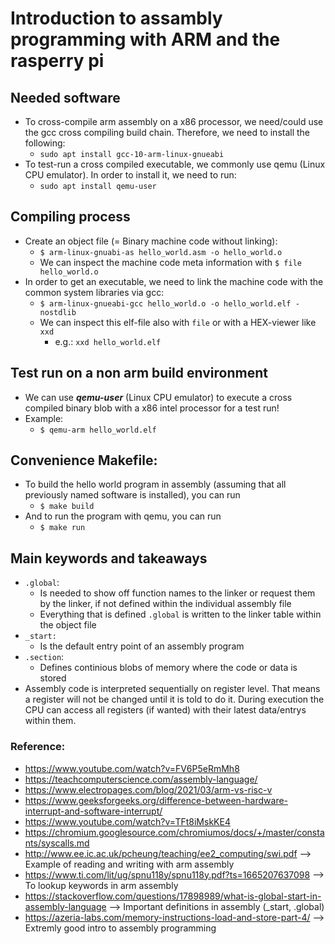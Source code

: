 # Introduction to assambly programming with ARM and the rasperry pi

## Needed software
+ To cross-compile arm assembly on a x86 processor, we need/could use the gcc cross compiling build chain. Therefore, we need to install the following:
    + `sudo apt install gcc-10-arm-linux-gnueabi`
+ To test-run a cross compiled executable, we commonly use qemu (Linux CPU emulator). In order to install it, we need to run:
    + `sudo apt install qemu-user`

## Compiling process
+ Create an object file (= Binary machine code without linking):
    - `$ arm-linux-gnuabi-as hello_world.asm -o hello_world.o`
    - We can inspect the machine code meta information with `$ file hello_world.o`
+ In order to get an executable, we need to link the machine code with the common system libraries via gcc:
    - `$ arm-linux-gnueabi-gcc hello_world.o -o hello_world.elf -nostdlib`
    - We can inspect this elf-file also with `file` or with a HEX-viewer like `xxd`
        * e.g.: `xxd hello_world.elf`

## Test run on a non arm build environment
+ We can use ***qemu-user*** (Linux CPU emulator) to execute a cross compiled binary blob with a x86 intel processor for a test run!
+ Example:
    - `$ qemu-arm hello_world.elf`

## Convenience Makefile:
+ To build the hello world program in assembly (assuming that all previously named software is installed), you can run 
    - `$ make build`
+ And to run the program with qemu, you can run
    - `$ make run`

## Main keywords and takeaways
+ `.global`:
    - Is needed to show off function names to the linker or request them by the linker, if not defined within the individual assembly file
    - Everything that is defined `.global` is written to the linker table within the object file
+ `_start:`
    - Is the default entry point of an assembly program
+ `.section`:
    - Defines continious blobs of memory where the code or data is stored
+ Assembly code is interpreted sequentially on register level. That means a register will not be changed until it is told to do it. During execution the CPU can access all registers (if wanted) with their latest data/entrys within them.

### Reference:
+ https://www.youtube.com/watch?v=FV6P5eRmMh8
+ https://teachcomputerscience.com/assembly-language/
+ https://www.electropages.com/blog/2021/03/arm-vs-risc-v
+ https://www.geeksforgeeks.org/difference-between-hardware-interrupt-and-software-interrupt/
+ https://www.youtube.com/watch?v=TFt8iMskKE4
+ https://chromium.googlesource.com/chromiumos/docs/+/master/constants/syscalls.md
+ http://www.ee.ic.ac.uk/pcheung/teaching/ee2_computing/swi.pdf --> Example of reading and writing with arm assembly
+ https://www.ti.com/lit/ug/spnu118y/spnu118y.pdf?ts=1665207637098 --> To lookup keywords in arm assembly
+ https://stackoverflow.com/questions/17898989/what-is-global-start-in-assembly-language --> Important definitions in assembly (_start, .global)
+ https://azeria-labs.com/memory-instructions-load-and-store-part-4/ --> Extremly good intro to assembly programming
